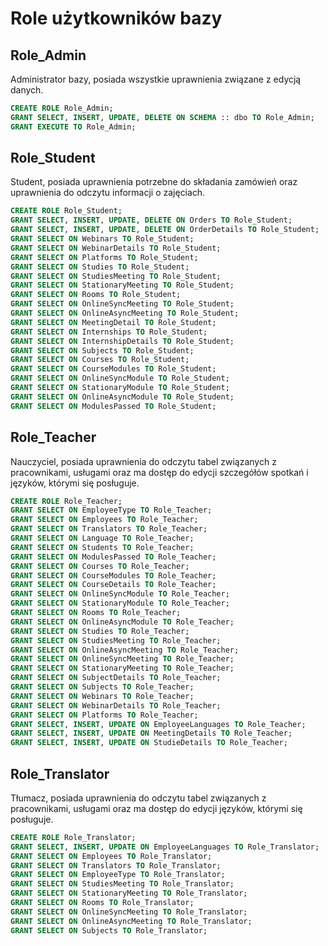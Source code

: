 # Role użytkowników bazy

## Role_Admin
Administrator bazy, posiada wszystkie uprawnienia związane z edycją danych.
```sql
CREATE ROLE Role_Admin;
GRANT SELECT, INSERT, UPDATE, DELETE ON SCHEMA :: dbo TO Role_Admin;
GRANT EXECUTE TO Role_Admin;
```
## Role_Student
Student, posiada uprawnienia potrzebne do składania zamówień oraz uprawnienia do odczytu informacji o zajęciach.
```sql
CREATE ROLE Role_Student;
GRANT SELECT, INSERT, UPDATE, DELETE ON Orders TO Role_Student;
GRANT SELECT, INSERT, UPDATE, DELETE ON OrderDetails TO Role_Student;
GRANT SELECT ON Webinars TO Role_Student;
GRANT SELECT ON WebinarDetails TO Role_Student;
GRANT SELECT ON Platforms TO Role_Student;
GRANT SELECT ON Studies TO Role_Student;
GRANT SELECT ON StudiesMeeting TO Role_Student;
GRANT SELECT ON StationaryMeeting TO Role_Student;
GRANT SELECT ON Rooms TO Role_Student;
GRANT SELECT ON OnlineSyncMeeting TO Role_Student;
GRANT SELECT ON OnlineAsyncMeeting TO Role_Student;
GRANT SELECT ON MeetingDetail TO Role_Student;
GRANT SELECT ON Internships TO Role_Student;
GRANT SELECT ON InternshipDetails TO Role_Student;
GRANT SELECT ON Subjects TO Role_Student;
GRANT SELECT ON Courses TO Role_Student;
GRANT SELECT ON CourseModules TO Role_Student;
GRANT SELECT ON OnlineSyncModule TO Role_Student;
GRANT SELECT ON StationaryModule TO Role_Student;
GRANT SELECT ON OnlineAsyncModule TO Role_Student;
GRANT SELECT ON ModulesPassed TO Role_Student;
```
## Role_Teacher
Nauczyciel, posiada uprawnienia do odczytu tabel związanych z pracownikami, usługami oraz ma dostęp do edycji szczegółów spotkań i języków, którymi się posługuje.
```sql
CREATE ROLE Role_Teacher;
GRANT SELECT ON EmployeeType TO Role_Teacher;
GRANT SELECT ON Employees TO Role_Teacher;
GRANT SELECT ON Translators TO Role_Teacher;
GRANT SELECT ON Language TO Role_Teacher;
GRANT SELECT ON Students TO Role_Teacher;
GRANT SELECT ON ModulesPassed TO Role_Teacher;
GRANT SELECT ON Courses TO Role_Teacher;
GRANT SELECT ON CourseModules TO Role_Teacher;
GRANT SELECT ON CourseDetails TO Role_Teacher;
GRANT SELECT ON OnlineSyncModule TO Role_Teacher;
GRANT SELECT ON StationaryModule TO Role_Teacher;
GRANT SELECT ON Rooms TO Role_Teacher;
GRANT SELECT ON OnlineAsyncModule TO Role_Teacher;
GRANT SELECT ON Studies TO Role_Teacher;
GRANT SELECT ON StudiesMeeting TO Role_Teacher;
GRANT SELECT ON OnlineAsyncMeeting TO Role_Teacher;
GRANT SELECT ON OnlineSyncMeeting TO Role_Teacher;
GRANT SELECT ON StationaryMeeting TO Role_Teacher;
GRANT SELECT ON SubjectDetails TO Role_Teacher;
GRANT SELECT ON Subjects TO Role_Teacher;
GRANT SELECT ON Webinars TO Role_Teacher;
GRANT SELECT ON WebinarDetails TO Role_Teacher;
GRANT SELECT ON Platforms TO Role_Teacher;
GRANT SELECT, INSERT, UPDATE ON EmployeeLanguages TO Role_Teacher;
GRANT SELECT, INSERT, UPDATE ON MeetingDetails TO Role_Teacher;
GRANT SELECT, INSERT, UPDATE ON StudieDetails TO Role_Teacher;
```
## Role_Translator
Tłumacz, posiada uprawnienia do odczytu tabel związanych z pracownikami, usługami oraz ma dostęp do edycji języków, którymi się posługuje.
```sql
CREATE ROLE Role_Translator;
GRANT SELECT, INSERT, UPDATE ON EmployeeLanguages TO Role_Translator;
GRANT SELECT ON Employees TO Role_Translator;
GRANT SELECT ON Translators TO Role_Translator;
GRANT SELECT ON EmployeeType TO Role_Translator;
GRANT SELECT ON StudiesMeeting TO Role_Translator;
GRANT SELECT ON StationaryMeeting TO Role_Translator;
GRANT SELECT ON Rooms TO Role_Translator;
GRANT SELECT ON OnlineSyncMeeting TO Role_Translator;
GRANT SELECT ON OnlineAsyncMeeting TO Role_Translator;
GRANT SELECT ON Subjects TO Role_Translator;
```